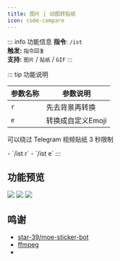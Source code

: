 ```yaml
---
title: 图片 | 动图转贴纸
icon: code-compare
---
```


::: info 功能信息
**指令**: `/ist`  
**触发:** `指令回复`   
**支持:** `图片` / `贴纸` / `GIF`
<Badge text="指令映射✅"/> <Badge text="REPL模式✅"/>
:::

::: tip 功能说明

| 参数名称 | 参数说明        |
|------|-------------|
| `r`  | 先去背景再转换     |
| `e`  | 转换成自定义Emoji |

可以绕过 Telegram 视频贴纸 3 秒限制

<Badge text="指令示例:" type="tip"/>
- `/ist r`  
- `/ist e`  
:::

## 功能预览

![](https://img.155155155.xyz/i/2024/03/66083de26ed92.webp)
![](https://img.155155155.xyz/i/2024/03/66083e0bd0fd7.webp)
![](https://img.155155155.xyz/i/2024/03/66083e255cf98.webp)

## 鸣谢

- [star-39/moe-sticker-bot](https://github.com/star-39/moe-sticker-bot)
- [ffmpeg](https://ffmpeg.org)
- 